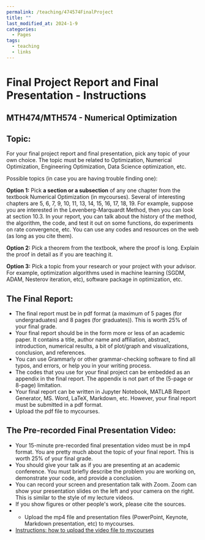 ```yaml
---
permalink: /teaching/474574FinalProject
title: ""
last_modified_at: 2024-1-9
categories:
  - Pages
tags:
  - teaching
  - links
---
```


# Final Project Report and Final Presentation - Instructions
## MTH474/MTH574 -  Numerical Optimization


## Topic: 
For your final project report and final presentation, pick any topic of
your own choice. The topic must be related to Optimization, Numerical Optimization, Engineering
Optimization, Data Science optimization, etc. 

Possible topics (in case you are having trouble finding one):

**Option 1:** Pick **a section or a subsection** of any one chapter from the textbook Numerical Optimization
(in mycourses). Several of interesting chapters are 5, 6, 7, 9, 10, 11, 13, 14, 15, 16, 17, 18, 19. For example,
suppose you are interested in the Levenberg-Marquardt Method, then you can look at section 10.3. In your
report, you can talk about the history of the method, the algorithm, the code, and test it out on some
functions, do experiments on rate convergence, etc. You can use any codes and resources on the web (as long
as you cite them). 

**Option 2:** Pick a theorem from the textbook, where the proof is long. Explain the proof in
detail as if you are teaching it. 

**Option 3:** Pick a topic from your research or your project with your advisor.
For example, optimization algorithms used in machine learning (SGDM, ADAM, Nesterov iteration, etc),
software package in optimization, etc. 

## The Final Report: 
* The final report must be in pdf format (a
maximum of 5 pages (for undergraduates) and 8 pages (for graduates)). This is worth 25% of your final grade.
* Your final report should be in the form more or less of an academic paper. It contains a title, author name and
affiliation, abstract, introduction, numerical results, a bit of plot/graph and visualizations, conclusion, and
references.
* You can use Grammarly or other grammar-checking software to find all typos, and errors, or help you
in your writing process.
* The codes that you use for your final project can be embedded as an appendix in the
final report. The appendix is not part of the (5-page or 8-page) limitation.
* Your final report can be written in
Jupyter Notebook, MATLAB Report Generator, MS. Word, LaTeX, Markdown, etc. However, your final report
must be submitted in a pdf format.
* Upload the pdf file to mycourses. 

## The Pre-recorded Final Presentation Video: 
* Your 15-minute pre-recorded final presentation video must be in mp4 format. You are pretty
much about the topic of your final report. This is worth 25% of your final grade.
* You should give your talk as if you are presenting at an academic conference. You must briefly describe the problem you are working on,
demonstrate your code, and provide a conclusion.
* You can record your screen and presentation talk with
Zoom. Zoom can show your presentation slides on the left and your camera on the right. This is similar to the
style of my lecture videos.
* If you show figures or other people's work, please cite the sources.
* * Upload the mp4 file and presentation files (PowerPoint, Keynote, Markdown presentation, etc) to mycourses.
* [Instructions: how to upload the video file to mycourses](https://www.youtube.com/embed/oY7HoQm4iCw)
